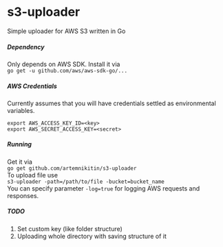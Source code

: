 # s3-uploader
Simple uploader for AWS S3 written in Go

##### Dependency

Only depends on AWS SDK. Install it via    
```go get -u github.com/aws/aws-sdk-go/...```

##### AWS Credentials

Currently assumes that you will have credentials settled as environmental variables.
```
export AWS_ACCESS_KEY_ID=<key>
export AWS_SECRET_ACCESS_KEY=<secret>
```

##### Running
Get it via    
```go get github.com/artemnikitin/s3-uploader```    
To upload file use    
```s3-uploader -path=/path/to/file -bucket=bucket_name```    
You can specify parameter ```-log=true``` for logging AWS requests and responses.

##### TODO  
1. Set custom key (like folder structure)
2. Uploading whole directory with saving structure of it
